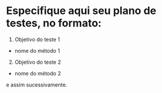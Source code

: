 # Especifique aqui seu plano de testes, no formato:

1. Objetivo do teste 1
  - nome do método 1
2. Objetivo do teste 2
  - nome do método 2

e assim sucessivamente.
